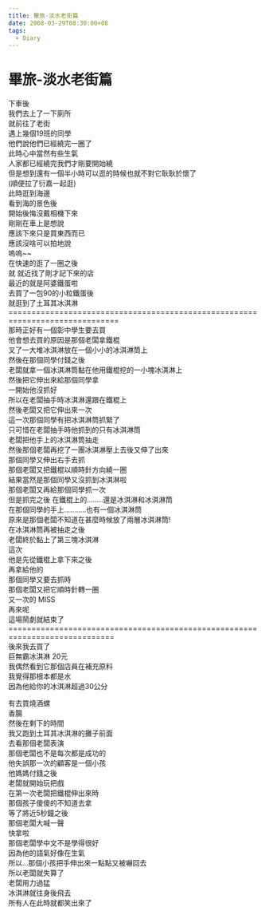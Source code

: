 ```yaml
---
title: 畢旅-淡水老街篇
date: 2008-03-29T08:30:00+08
tags:
  - Diary
---
```

# 畢旅-淡水老街篇

下車後  
我們去上了一下廁所  
就前往了老街  
遇上幾個19班的同學  
他們說他們已經繞完一圈了  
此時心中當然有些生氣  
人家都已經繞完我們才剛要開始繞  
但是想到還有一個半小時可以逛的時候也就不對它耿耿於懷了  
(順便拉了衍嘉一起逛)  
此時逛到海邊  
看到海的景色後  
開始後悔沒戴相機下來  
剛剛在車上是想說  
應該下來只是買東西而已  
應該沒啥可以拍地說  
嗚嗚~~  
在快速的逛了一圈之後  
就 就近找了剛才記下來的店  
最近的就是阿婆鐵蛋啦  
去買了一包90的小粒鐵蛋後  
就逛到了土耳其冰淇淋  
\==============================================================================  
那時正好有一個彰中學生要去買  
他會想去買的原因是那個老闆拿鐵棍  
叉了一大堆冰淇淋放在一個小小的冰淇淋筒上  
然後在那個同學付錢之後  
老闆就拿一個冰淇淋筒黏在他用鐵棍挖的一小塊冰淇淋上  
然後把它伸出來給那個同學拿  
一開始他沒抓好  
所以在老闆抽手時冰淇淋還跟在鐵棍上  
然後老闆又把它伸出來一次  
這一次那個同學有把冰淇淋筒抓緊了  
只可惜在老闆抽手時他抓到的只有冰淇淋筒  
老闆把他手上的冰淇淋筒抽走  
然後那個老闆再挖了一團冰淇淋壓上去後又伸了出來  
那個同學又伸出右手去抓  
那個老闆又把鐵棍以順時針方向繞一圈  
結果當然是那個同學又沒抓到冰淇淋啦  
那個老闆又再給那個同學抓一次  
但是抓完之後 在鐵棍上的........還是冰淇淋和冰淇淋筒  
在那個同學的手上...........也有一個冰淇淋筒  
原來是那個老闆不知道在甚麼時候放了兩層冰淇淋筒!  
在冰淇淋筒再被抽走之後  
老闆終於黏上了第三塊冰淇淋  
這次  
他是先從鐵棍上拿下來之後  
再拿給他的  
那個同學又要去抓時  
那個老闆又把它順時針轉一圈  
又一次的 MISS  
再來呢  
這場鬧劇就結束了  
\=============================================================================  
後來我去買了  
巨無霸冰淇淋 20元  
我偶然看到它那個店員在補充原料  
我覺得那根本都是水  
因為他給你的冰淇淋超過30公分  
  
有去買燒酒螺  
香腸  
然後在剩下的時間  
我又跑到土耳其冰淇淋的攤子前面  
去看那個老闆表演  
那個老闆也不是每次都是成功的  
他失誤那一次的顧客是一個小孩  
他媽媽付錢之後  
老闆就開始玩把戲  
在第一次老闆把鐵棍伸出來時  
那個孩子傻傻的不知道去拿  
等了將近5秒鐘之後  
那個老闆大喊一聲  
快拿啦  
那個老闆學中文不是學得很好  
因為他的語氣好像在生氣  
所以...那個小孩把手伸出來一點點又被嚇回去  
所以老闆就失算了  
老闆用力過猛  
冰淇淋就往身後飛去  
所有人在此時就都笑出來了
